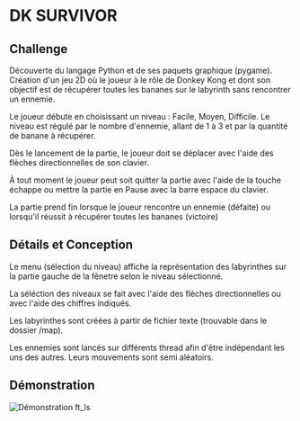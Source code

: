 # DK SURVIVOR

## Challenge

Découverte du langage Python et de ses paquets graphique (pygame).
Création d'un jeu 2D où le joueur à le rôle de Donkey Kong et dont son objectif
est de récupérer toutes les bananes sur le labyrinth sans rencontrer un ennemie.

Le joueur débute en choisissant un niveau : Facile, Moyen, Difficile.
Le niveau est régulé par le nombre d'ennemie, allant de 1 à 3 et par la quantité 
de banane à récupérer.

Dès le lancement de la partie, le joueur doit se déplacer avec l'aide des flèches
directionnelles de son clavier. 

À tout moment le joueur peut soit quitter la partie avec l'aide de la touche échappe
ou mettre la partie en Pause avec la barre espace du clavier.

La partie prend fin lorsque le joueur rencontre un ennemie (défaite) ou lorsqu'il 
réussit à récupérer toutes les bananes (victoire)

## Détails et Conception

Le menu (sélection du niveau) affiche la représentation des labyrinthes sur la 
partie gauche de la fênetre selon le niveau sélectionné.

La séléction des niveaux se fait avec l'aide des flèches directionnelles ou avec 
l'aide des chiffres indiqués.

Les labyrinthes sont créées à partir de fichier texte (trouvable dans le dossier
/map).

Les ennemies sont lancés sur différents thread afin d'être indépendant les uns 
des autres. Leurs mouvements sont semi aléatoirs.

## Démonstration

![Démonstration ft_ls](https://gitlab.com/fchancel/python-terminal-labyrinth-game/-/blob/master/img/dk-demo.gif)